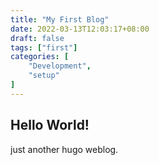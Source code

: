 ```yaml
---
title: "My First Blog"
date: 2022-03-13T12:03:17+08:00
draft: false
tags: ["first"]
categories: [
    "Development",
    "setup"
]
---
```


## Hello World!

just another hugo weblog.